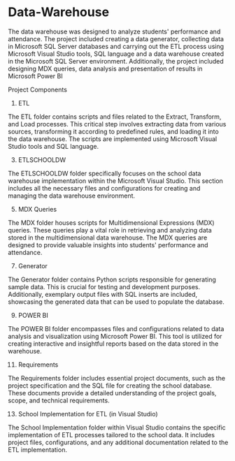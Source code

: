 # Data-Warehouse
The data warehouse was designed to analyze students' performance and attendance. The project included creating a data generator, collecting data in Microsoft SQL Server databases and carrying out the ETL process using Microsoft Visual Studio tools, SQL language and a data warehouse created in the Microsoft SQL Server environment. Additionally, the project included designing MDX queries, data analysis and presentation of results in Microsoft Power BI

Project Components
1. ETL
   
The ETL folder contains scripts and files related to the Extract, Transform, and Load processes. This critical step involves extracting data from various sources, transforming it according to predefined rules, and loading it into the data warehouse. The scripts are implemented using Microsoft Visual Studio tools and SQL language.

3. ETLSCHOOLDW
   
The ETLSCHOOLDW folder specifically focuses on the school data warehouse implementation within the Microsoft Visual Studio. This section includes all the necessary files and configurations for creating and managing the data warehouse environment.

5. MDX Queries
   
The MDX folder houses scripts for Multidimensional Expressions (MDX) queries. These queries play a vital role in retrieving and analyzing data stored in the multidimensional data warehouse. The MDX queries are designed to provide valuable insights into students' performance and attendance.

7. Generator
   
The Generator folder contains Python scripts responsible for generating sample data. This is crucial for testing and development purposes. Additionally, exemplary output files with SQL inserts are included, showcasing the generated data that can be used to populate the database.

9. POWER BI
    
The POWER BI folder encompasses files and configurations related to data analysis and visualization using Microsoft Power BI. This tool is utilized for creating interactive and insightful reports based on the data stored in the warehouse.

11. Requirements
    
The Requirements folder includes essential project documents, such as the project specification and the SQL file for creating the school database. These documents provide a detailed understanding of the project goals, scope, and technical requirements.

13. School Implementation for ETL (in Visual Studio)
    
The School Implementation folder within Visual Studio contains the specific implementation of ETL processes tailored to the school data. It includes project files, configurations, and any additional documentation related to the ETL implementation.
